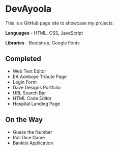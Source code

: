# DevAyoola

This is a GitHub page site to showcase my projects.

**Languages** - HTML, CSS, JavaScript

**Libraries** - Bootstrap, Google Fonts

## Completed

- Web Text Editor
- EA Adeboye Tribute Page
- Login Form
- Dave Designs Portfolio
- URL Search Bar
- HTML Code Editor
- Hospital Landing Page

## On the Way

- Guess the Number
- Roll Dice Game
- Bankist Application
